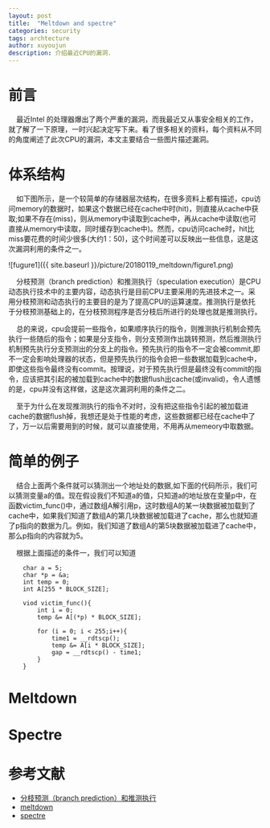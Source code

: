 ```yaml
---
layout: post
title:  "Meltdown and spectre"
categories: security
tags: archtecture
author: xuyoujun
description: 介绍最近CPU的漏洞.
---
```


前言
=============
&nbsp; &nbsp; 最近Intel 的处理器爆出了两个严重的漏洞，而我最近又从事安全相关的工作，就了解了一下原理，一时兴起决定写下来。看了很多相关的资料，每个资料从不同的角度阐述了此次CPU的漏洞，本文主要结合一些图片描述漏洞。



体系结构
=============
&nbsp; &nbsp; 如下图所示，是一个较简单的存储器层次结构，在很多资料上都有描述，cpu访问memory的数据时，如果这个数据已经在cache中时(hit)，则直接从cache中获取;如果不存在(miss)，则从memory中读取到cache中，再从cache中读取(也可直接从memory中读取，同时缓存到cache中)。然而，cpu访问cache时，hit比miss要花费的时间少很多(大约1：50)，这个时间差可以反映出一些信息，这是这次漏洞利用的条件之一。


![fugure1]({{ site.baseurl }}/picture/20180119_meltdown/figure1.png)

&nbsp; &nbsp; 分枝预测（branch prediction）和推测执行（speculation execution）是CPU动态执行技术中的主要内容，动态执行是目前CPU主要采用的先进技术之一。采用分枝预测和动态执行的主要目的是为了提高CPU的运算速度。推测执行是依托于分枝预测基础上的，在分枝预测程序是否分枝后所进行的处理也就是推测执行。

&nbsp; &nbsp; 总的来说，cpu会提前一些指令，如果顺序执行的指令，则推测执行机制会预先执行一些随后的指令；如果是分支指令，则分支预测作出跳转预测，然后推测执行机制预先执行分支预测出的分支上的指令。预先执行的指令不一定会被commit,即不一定会影响处理器的状态，但是预先执行的指令会把一些数据加载到cache中，即使这些指令最终没有commit。按理说，对于预先执行但是最终没有commit的指令，应该把其引起的被加载到cache中的数据flush出cache(或invalid)，令人遗憾的是，cpu并没有这样做，这是这次漏洞利用的条件之二。

&nbsp; &nbsp; 至于为什么在发现推测执行的指令不对时，没有把这些指令引起的被加载进cache的数据flush掉，我想还是处于性能的考虑，这些数据都已经在cache中了了，万一以后需要用到的时候，就可以直接使用，不用再从memeory中取数据。

简单的例子
==============
&nbsp; &nbsp; 结合上面两个条件就可以猜测出一个地址处的数据,如下面的代码所示，我们可以猜测变量a的值。现在假设我们不知道a的值，只知道a的地址放在变量p中，在函数victim_func()中，通过数组A解引用p，这时数组A的某一块数据被加载到了cache中，如果我们知道了数组A的第几块数据被加载进了cache，那么也就知道了p指向的数据为几。例如，我们知道了数组A的第5块数据被加载进了cache中，那么p指向的内容就为5。

&nbsp; &nbsp; 根据上面描述的条件一，我们可以知道

```
	char a = 5;
	char *p = &a;
	int temp = 0;
	int A[255 * BLOCK_SIZE];

	viod victim_func(){
		int i = 0;
		temp &= A[(*p) * BLOCK_SIZE];
		
		for (i = 0; i < 255;i++){
			time1 = __rdtscp();
			temp &= A[i * BLOCK_SIZE];
			gap = __rdtscp() - time1;
		}
	}
```

Meltdown
==============

Spectre
======


参考文献
========
* [分枝预测（branch prediction）和推测执行](https://baike.baidu.com/item/%E5%88%86%E6%9E%9D%E9%A2%84%E6%B5%8B%E5%92%8C%E6%8E%A8%E6%B5%8B%E6%89%A7%E8%A1%8C%E6%8A%80%E6%9C%AF/5923791?fr=aladdin)
* [meltdown](https://meltdownattack.com/meltdown.pdf)
* [spectre](https://spectreattack.com/spectre.pdf)





